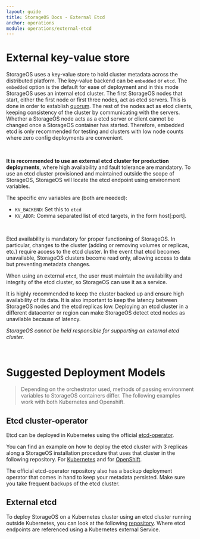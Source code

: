 ```yaml
---
layout: guide
title: StorageOS Docs - External Etcd
anchor: operations
module: operations/external-etcd
---
```


# External key-value store

StorageOS uses a key-value store to hold cluster metadata across the
distributed platform. The key-value backend can be `embedded` or `etcd`. The
`embedded` option is the default for ease of deployment and in this mode
StorageOS uses an internal etcd cluster. The first StorageOS nodes that start,
either the first node or first three nodes, act as etcd servers. This is done 
in order to establish [quorum](https://en.wikipedia.org/wiki/Quorum_(distributed_computing)).
The rest of the nodes act as etcd clients, keeping consistency of the cluster
by communicating with the servers. Whether a StorageOS node acts as a etcd
server or client  cannot be changed once a StorageOS container has started.
Therefore, embedded etcd is only recommended for testing and clusters with
low node counts where zero config deployments are convenient.

&nbsp; <!-- this is a blank line -->

__It is recommended to use an external etcd cluster for production deployments__, 
where high availability and fault tolerance are mandatory. To use an etcd cluster
provisioned and maintained outside the scope of StorageOS, StorageOS will
locate the etcd endpoint using environment variables.

The specific env variables are (both are needed):

* `KV_BACKEND`: Set this to `etcd`
* `KV_ADDR`: Comma separated list of etcd targets, in the form host[:port].

&nbsp; <!-- this is a blank line -->

Etcd availability is mandatory for proper functioning of StorageOS. In
particular, changes to the cluster (adding or removing volumes or replicas,
etc.) require access to the etcd cluster. In the event that etcd becomes
unavailable, StorageOS clusters become read only, allowing access to data but
preventing metadata changes.

When using an external `etcd`, the user must maintain the availability and
integrity of the etcd cluster, so StorageOS can use it as a service.

It is highly recommended to keep the cluster backed up and ensure high availability
of its data. It is also important to keep the latency between StorageOS nodes
and the etcd replicas low. Deploying an etcd cluster in a different datacenter
or region can make StorageOS detect etcd nodes as unavilable because of latency.

*StorageOS cannot be held responsible for supporting an external etcd cluster.*

&nbsp; <!-- this is a blank line -->

# Suggested Deployment Models

> Depending on the orchestrator used, methods of passing environment variables
> to StorageOS containers differ. The following examples work with both
> Kubernetes and Openshift.

## Etcd cluster-operator
Etcd can be deployed in Kubernetes using the official [etcd-operator](
https://github.com/coreos/etcd-operator).

You can find an example on how to deploy the etcd cluster with 3 replicas along
a StorageOS installation procedure that uses that cluster in the following
repository. For [Kubernetes](
https://github.com/storageos/deploy/tree/master/k8s/deploy-storageos/etcd-as-svc) and for [OpenShift](https://github.com/storageos/deploy/tree/master/openshift/deploy-storageos/etcd-as-svc).

The official etcd-operator repository also has a backup deployment operator
that comes in hand to keep your metadata persisted.
Make sure you take frequent backups of the etcd cluster.

## External etcd

To deploy StorageOS on a Kubernetes cluster using an etcd cluster running
outside Kubernetes, you can look at the following
[repository](https://github.com/storageos/deploy/tree/master/k8s/deploy-storageos/external-etcd).
Where etcd endpoints are referenced using a Kubernetes external Service.

